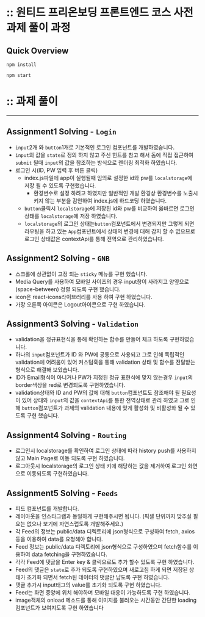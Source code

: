 # :: 원티드 프리온보딩 프론트엔드 코스 사전과제 풀이 과정

## Quick Overview

```
npm install

npm start
```

# :: 과제 풀이

---

## Assignment1 Solving - `Login`

- `input`2개 와 `button`1개로 기본적인 로그인 컴포넌트를 개발하였습니다.
- `input`의 값을 `state`로 정의 하지 않고 주신 힌트를 참고 해서 돔에 직접 접근하여 `submit` 될때 `input`의 값을 참조하는 방식으로 렌더링 최적화 하였습니다.
- 로그인 시(ID, PW 입력 후 버튼 클릭)
  - index.js파일에 app이 실행될때 임의로 설정한 id와 pw를 `localstorage`에 저장 될 수 있도록 구현했습니다.
    - 환경변수로 설정 하려고 하였지만 일반적인 개발 환경상 환경변수를 노출시키지 않는 부분을 감안하여 index.js에 하드코딩 하였습니다.
  - `button`클릭시 `localstorage`에 저장된 id와 pw를 비교하여 옳바르면 로그인 상태를 `localstorage`에 저장 하였습니다.
  - `localstorage`의 로그인 상태는`button`컴포넌트에서 변경되지만 그렇게 되면 라우팅을 하고 있는 `App`컴포넌트에서 상태의 변경에 대해 감지 할 수 없으므로 로그인 상태값은 contextApi를 통해 전역으로 관리하였습니다.

## Assignment2 Solving - `GNB`

- 스크롤에 상관없이 고정 되는 `sticky` 메뉴를 구현 했습니다.
- Media Query를 사용하여 모바일 사이즈의 경우 input창이 사라지고 양옆으로(space-between) 정렬 되도록 구현 했습니다.
- icon은 react-icons라이브러리를 사용 하여 구현 하였습니다.
- 가장 오른쪽 아이콘은 Logout아이콘으로 구현 하였습니다.

## Assignment3 Solving - `Validation`

- validation을 정규표현식을 통해 확인하는 함수를 만들어 체크 하도록 구현하였습니다.
- 하나의 `input`컴포넌트가 ID 와 PW에 공통으로 사용되고 그로 인해 독립적인 validation에 어려움이 있어 커스텀훅을 통해 validation 상태 및 함수를 전달받는 형식으로 해결해 보았습니다.
- ID가 Email형식이 아니거나 PW가 지정된 정규 표현식에 맞지 않는경우 `input`의 border색상을 red로 변경되도록 구현하였습니다.
- validation상태와 ID and PW의 값에 대해 `button`컴포넌트도 참조해야 될 필요성이 있어 상태와 `input`의 값을 `contextApi`를 통한 전역상태로 관리 하였고 그로 인해 `button`컴포넌트가 과제의 validation 내용에 맞게 활성화 및 비활성화 될 수 있도록 구현 했습니다.

## Assignment4 Solving - `Routing`

- 로그인시 localstorage를 확인하여 로그인 상태에 따라 history push를 사용하지 않고 Main Page로 이동 되도록 구현 하였습니다.
- 로그아웃시 localstorage의 로그인 상태 키에 해당하는 값을 제거하여 로그인 화면으로 이동되도록 구현하였습니다.

## Assignment5 Solving - `Feeds`

- 피드 컴포넌트를 개발합니다.
- 레이아웃을 인스타그램과 동일하게 구현해주시면 됩니다. (픽셀 단위까지 맞추실 필요는 없으나 보기에 자연스럽도록 개발해주세요.)
- 각 Feed의 정보는 public/data 디렉토리에 json형식으로 구성하여 fetch, axios 등을 이용하여 data를 요청해야 합니다.
- Feed 정보는 public/data 디렉토리에 json형식으로 구성하였으며 fetch함수를 이용하여 data fetching을 구현하였습니다.
- 각각 Feed에 댓글을 Enter key & 클릭으로도 추가 할수 있도록 구현 하였습니다.
- Feed의 댓글은 `state`로 추가 되도록 구현하였으며 새로고침 하게 되면 저장된 상태가 초기화 되면서 fetch된 데이터의 댓글만 남도록 구현 하였습니다.
- 댓글 추가시 input태그의 value를 초기화 되도록 구현 하였습니다.
- Feed는 화면 중앙에 위치 해야하며 모바일 대응이 가능하도록 구현 하였습니다.
- image객체의 onload 메소드를 통해 이미지를 불러오는 시간동안 간단한 loading컴포넌트가 보여지도록 구현 하였습니다

